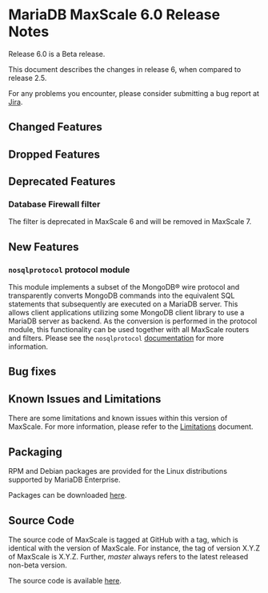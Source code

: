 # MariaDB MaxScale 6.0 Release Notes

Release 6.0 is a Beta release.

This document describes the changes in release 6, when compared to
release 2.5.

For any problems you encounter, please consider submitting a bug
report at [Jira](https://jira.mariadb.org).

## Changed Features

## Dropped Features

## Deprecated Features

### Database Firewall filter

The filter is deprecated in MaxScale 6 and will be removed in MaxScale 7.

## New Features

### `nosqlprotocol` protocol module

This module implements a subset of the MongoDB® wire protocol and
transparently converts MongoDB commands into the equivalent SQL
statements that subsequently are executed on a MariaDB server. This
allows client applications utilizing some MongoDB client library to
use a MariaDB server as backend. As the conversion is performed in
the protocol module, this functionality can be used together with
all MaxScale routers and filters. Please see the `nosqlprotocol`
[documentation](../Protocols/NoSQL.md) for more information.

## Bug fixes

## Known Issues and Limitations

There are some limitations and known issues within this version of MaxScale.
For more information, please refer to the [Limitations](../About/Limitations.md) document.

## Packaging

RPM and Debian packages are provided for the Linux distributions supported
by MariaDB Enterprise.

Packages can be downloaded [here](https://mariadb.com/resources/downloads).

## Source Code

The source code of MaxScale is tagged at GitHub with a tag, which is identical
with the version of MaxScale. For instance, the tag of version X.Y.Z of MaxScale
is X.Y.Z. Further, *master* always refers to the latest released non-beta version.

The source code is available [here](https://github.com/mariadb-corporation/MaxScale).
